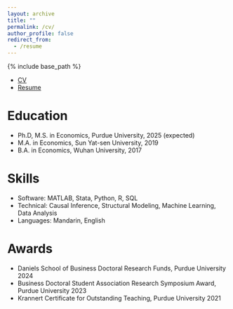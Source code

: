 ```yaml
---
layout: archive
title: ""
permalink: /cv/
author_profile: false
redirect_from:
  - /resume
---
```


{% include base_path %}
* [CV](http://huilin-zhang.github.io/files/CV.pdf)
* [Resume](http://huilin-zhang.github.io/files/Resume.pdf)

Education
======
* Ph.D, M.S. in Economics, Purdue University, 2025 (expected)
* M.A. in Economics, Sun Yat-sen University, 2019
* B.A. in Economics, Wuhan University, 2017

<!-- Work experience
======
* Spring 2024: Academic Pages Collaborator
  * Github University
  * Duties includes: Updates and improvements to template
  * Supervisor: The Users

* Fall 2015: Research Assistant
  * Github University
  * Duties included: Merging pull requests
  * Supervisor: Professor Hub

* Summer 2015: Research Assistant
  * Github University
  * Duties included: Tagging issues
  * Supervisor: Professor Git -->

Skills
======
* Software: MATLAB, Stata, Python, R, SQL
* Technical: Causal Inference, Structural Modeling, Machine Learning, Data
Analysis 
* Languages: Mandarin, English


Awards
======
* Daniels School of Business Doctoral Research Funds, Purdue University 2024
* Business Doctoral Student Association Research Symposium Award, Purdue University 2023
* Krannert Certificate for Outstanding Teaching, Purdue University 2021


<!-- * Skill 2
  * Sub-skill 2.1
  * Sub-skill 2.2
  * Sub-skill 2.3 -->
<!-- * Skill 3 -->

<!-- Certificates
======
Machine learning -->

<!-- Publications
======
  <ul>{% for post in site.publications reversed %}
    {% include archive-single-cv.html %}
  {% endfor %}</ul>
  
Talks
======
  <ul>{% for post in site.talks reversed %}
    {% include archive-single-talk-cv.html  %}
  {% endfor %}</ul>
  
Teaching
======
  <ul>{% for post in site.teaching reversed %}
    {% include archive-single-cv.html %}
  {% endfor %}</ul>
  
Service and leadership
======
* Currently signed in to 43 different slack teams -->
